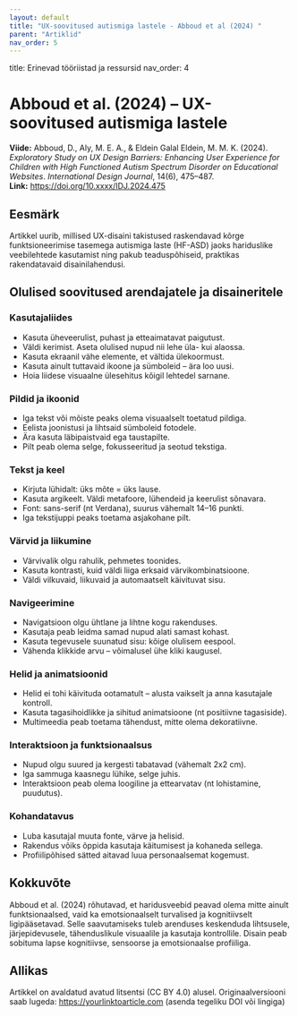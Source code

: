 ```yaml
---
layout: default
title: "UX-soovitused autismiga lastele - Abboud et al (2024) "
parent: "Artiklid"
nav_order: 5
---
```


title: Erinevad tööriistad ja ressursid
nav_order: 4

# Abboud et al. (2024) – UX-soovitused autismiga lastele

**Viide:** Abboud, D., Aly, M. E. A., & Eldein Galal Eldein, M. M. K. (2024). *Exploratory Study on UX Design Barriers: Enhancing User Experience for Children with High Functioned Autism Spectrum Disorder on Educational Websites*. *International Design Journal*, 14(6), 475–487.  
**Link:** https://doi.org/10.xxxx/IDJ.2024.475

## Eesmärk

Artikkel uurib, millised UX-disaini takistused raskendavad kõrge funktsioneerimise tasemega autismiga laste (HF-ASD) jaoks hariduslike veebilehtede kasutamist ning pakub teaduspõhiseid, praktikas rakendatavaid disainilahendusi.

## Olulised soovitused arendajatele ja disaineritele

### Kasutajaliides

- Kasuta üheveerulist, puhast ja etteaimatavat paigutust.
- Väldi kerimist. Aseta olulised nupud nii lehe üla- kui alaossa.
- Kasuta ekraanil vähe elemente, et vältida ülekoormust.
- Kasuta ainult tuttavaid ikoone ja sümboleid – ära loo uusi.
- Hoia liidese visuaalne ülesehitus kõigil lehtedel sarnane.

### Pildid ja ikoonid

- Iga tekst või mõiste peaks olema visuaalselt toetatud pildiga.
- Eelista joonistusi ja lihtsaid sümboleid fotodele.
- Ära kasuta läbipaistvaid ega taustapilte.
- Pilt peab olema selge, fokusseeritud ja seotud tekstiga.

### Tekst ja keel

- Kirjuta lühidalt: üks mõte = üks lause.
- Kasuta argikeelt. Väldi metafoore, lühendeid ja keerulist sõnavara.
- Font: sans-serif (nt Verdana), suurus vähemalt 14–16 punkti.
- Iga tekstijuppi peaks toetama asjakohane pilt.

### Värvid ja liikumine

- Värvivalik olgu rahulik, pehmetes toonides.
- Kasuta kontrasti, kuid väldi liiga erksaid värvikombinatsioone.
- Väldi vilkuvaid, liikuvaid ja automaatselt käivituvat sisu.

### Navigeerimine

- Navigatsioon olgu ühtlane ja lihtne kogu rakenduses.
- Kasutaja peab leidma samad nupud alati samast kohast.
- Kasuta tegevusele suunatud sisu: kõige olulisem eespool.
- Vähenda klikkide arvu – võimalusel ühe kliki kaugusel.

### Helid ja animatsioonid

- Helid ei tohi käivituda ootamatult – alusta vaikselt ja anna kasutajale kontroll.
- Kasuta tagasihoidlikke ja sihitud animatsioone (nt positiivne tagasiside).
- Multimeedia peab toetama tähendust, mitte olema dekoratiivne.

### Interaktsioon ja funktsionaalsus

- Nupud olgu suured ja kergesti tabatavad (vähemalt 2x2 cm).
- Iga sammuga kaasnegu lühike, selge juhis.
- Interaktsioon peab olema loogiline ja ettearvatav (nt lohistamine, puudutus).

### Kohandatavus

- Luba kasutajal muuta fonte, värve ja helisid.
- Rakendus võiks õppida kasutaja käitumisest ja kohaneda sellega.
- Profiilipõhised sätted aitavad luua personaalsemat kogemust.

## Kokkuvõte

Abboud et al. (2024) rõhutavad, et haridusveebid peavad olema mitte ainult funktsionaalsed, vaid ka emotsionaalselt turvalised ja kognitiivselt ligipääsetavad. Selle saavutamiseks tuleb arenduses keskenduda lihtsusele, järjepidevusele, tähenduslikule visuaalile ja kasutaja kontrollile. Disain peab sobituma lapse kognitiivse, sensoorse ja emotsionaalse profiiliga.

## Allikas

Artikkel on avaldatud avatud litsentsi (CC BY 4.0) alusel. Originaalversiooni saab lugeda:
https://yourlinktoarticle.com (asenda tegeliku DOI või lingiga)

